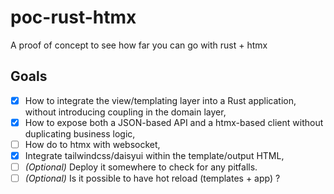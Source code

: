 # poc-rust-htmx

A proof of concept to see how far you can go with rust + htmx

## Goals

- [x] How to integrate the view/templating layer into a Rust application,
      without introducing coupling in the domain layer,
- [x] How to expose both a JSON-based API and a htmx-based client without
      duplicating business logic,
- [ ] How do to htmx with websocket,
- [x] Integrate tailwindcss/daisyui within the template/output HTML,
- [ ] _(Optional)_ Deploy it somewhere to check for any pitfalls.
- [ ] _(Optional)_ Is it possible to have hot reload (templates + app) ?
